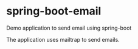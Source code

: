 # spring-boot-email
Demo application to send email using spring-boot

The application uses mailtrap to send emails.
